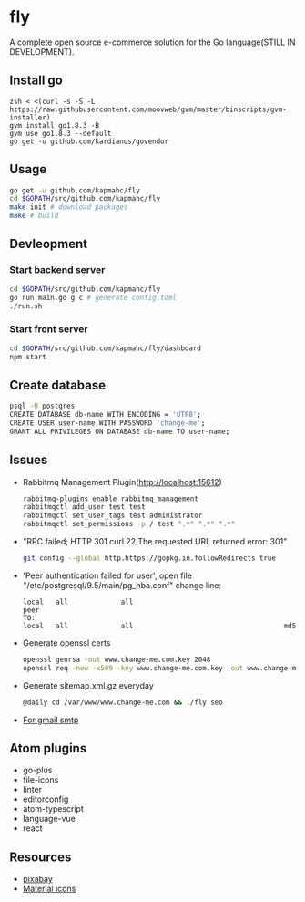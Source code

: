 # fly

A complete open source e-commerce solution for the Go language(STILL IN DEVELOPMENT).

## Install go
```
zsh < <(curl -s -S -L https://raw.githubusercontent.com/moovweb/gvm/master/binscripts/gvm-installer)
gvm install go1.8.3 -B
gvm use go1.8.3 --default
go get -u github.com/kardianos/govendor
```

## Usage

```bash
go get -u github.com/kapmahc/fly
cd $GOPATH/src/github.com/kapmahc/fly
make init # download packages
make # build
```

## Devleopment

### Start backend server

```bash
cd $GOPATH/src/github.com/kapmahc/fly
go run main.go g c # generate config.toml
./run.sh
```

### Start front server

```bash
cd $GOPATH/src/github.com/kapmahc/fly/dashboard
npm start
```

## Create database

```bash
psql -U postgres
CREATE DATABASE db-name WITH ENCODING = 'UTF8';
CREATE USER user-name WITH PASSWORD 'change-me';
GRANT ALL PRIVILEGES ON DATABASE db-name TO user-name;
```

## Issues

- Rabbitmq Management Plugin(<http://localhost:15612>)

  ```bash
  rabbitmq-plugins enable rabbitmq_management
  rabbitmqctl add_user test test
  rabbitmqctl set_user_tags test administrator
  rabbitmqctl set_permissions -p / test ".*" ".*" ".*"
  ```

- "RPC failed; HTTP 301 curl 22 The requested URL returned error: 301"

  ```bash
  git config --global http.https://gopkg.in.followRedirects true
  ```

- 'Peer authentication failed for user', open file "/etc/postgresql/9.5/main/pg_hba.conf" change line:

  ```
  local   all             all                                     peer  
  TO:
  local   all             all                                     md5
  ```

- Generate openssl certs

  ```bash
  openssl genrsa -out www.change-me.com.key 2048
  openssl req -new -x509 -key www.change-me.com.key -out www.change-me.com.crt -days 3650 # Common Name:*.change-me.com
  ```

- Generate sitemap.xml.gz everyday

  ```bash
  @daily cd /var/www/www.change-me.com && ./fly seo
  ```

- [For gmail smtp](http://stackoverflow.com/questions/20337040/gmail-smtp-debug-error-please-log-in-via-your-web-browser)

## Atom plugins

- go-plus
- file-icons
- linter
- editorconfig
- atom-typescript
- language-vue
- react

## Resources

- [pixabay](https://pixabay.com)
- [Material icons](https://material.io/icons/)
